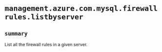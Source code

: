 # `management.azure.com.mysql.firewallrules.listbyserver`

## `summary`
List all the firewall rules in a given server.



